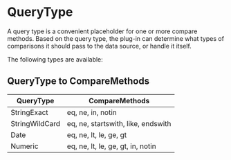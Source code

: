 ﻿# QueryType
A query type is a convenient placeholder for one or more compare methods.
Based on the query type, the plug-in can determine what types of comparisons it should pass to the data source, or handle it itself.

The following types are available:

## QueryType to CompareMethods
| QueryType      | CompareMethods                     |
|----------------|------------------------------------|
| StringExact    | eq, ne, in, notin                  |
| StringWildCard | eq, ne, startswith, like, endswith |
| Date           | eq, ne, lt, le, ge, gt             |
| Numeric        | eq, ne, lt, le, ge, gt, in, notin  |

